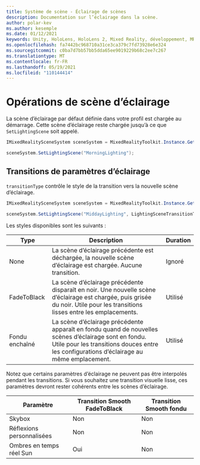 ```yaml
---
title: Système de scène - Éclairage de scènes
description: Documentation sur l’éclairage dans la scène.
author: polar-kev
ms.author: kesemple
ms.date: 01/12/2021
keywords: Unity, HoloLens, HoloLens 2, Mixed Reality, développement, MRTK
ms.openlocfilehash: fa7442bc968710a31ce3ca379c7fd73928e6e324
ms.sourcegitcommit: c0ba7d7bb57bb5dda65ee9019229b68c2ee7c267
ms.translationtype: MT
ms.contentlocale: fr-FR
ms.lasthandoff: 05/19/2021
ms.locfileid: "110144414"
---
```

# <a name="lighting-scene-operations"></a>Opérations de scène d’éclairage

La scène d’éclairage par défaut définie dans votre profil est chargée au démarrage. Cette scène d’éclairage reste chargée jusqu’à ce que `SetLightingScene` soit appelé.

```c#
IMixedRealitySceneSystem sceneSystem = MixedRealityToolkit.Instance.GetService<IMixedRealitySceneSystem>();

sceneSystem.SetLightingScene("MorningLighting");
```

## <a name="lighting-setting-transitions"></a>Transitions de paramètres d’éclairage

`transitionType` contrôle le style de la transition vers la nouvelle scène d’éclairage.

```c#
IMixedRealitySceneSystem sceneSystem = MixedRealityToolkit.Instance.GetService<IMixedRealitySceneSystem>();

sceneSystem.SetLightingScene("MiddayLighting", LightingSceneTransitionType.CrossFade);
```

Les styles disponibles sont les suivants :

Type | Description | Duration
--- | --- | ---
None | La scène d’éclairage précédente est déchargée, la nouvelle scène d’éclairage est chargée. Aucune transition. | Ignoré
FadeToBlack | La scène d’éclairage précédente disparaît en noir. Une nouvelle scène d’éclairage est chargée, puis grisée du noir. Utile pour les transitions lisses entre les emplacements. | Utilisé
Fondu enchaîné | La scène d’éclairage précédente apparaît en fondu quand de nouvelles scènes d’éclairage sont en fondu. Utile pour les transitions douces entre les configurations d’éclairage au même emplacement. | Utilisé

Notez que certains paramètres d’éclairage ne peuvent pas être interpolés pendant les transitions. Si vous souhaitez une transition visuelle lisse, ces paramètres devront rester cohérents entre les scènes d’éclairage.

Paramètre | Transition Smooth FadeToBlack | Transition Smooth fondu
--- | --- | ---
Skybox | Non | Non
Réflexions personnalisées | Non | Non
Ombres en temps réel Sun | Oui | Non
